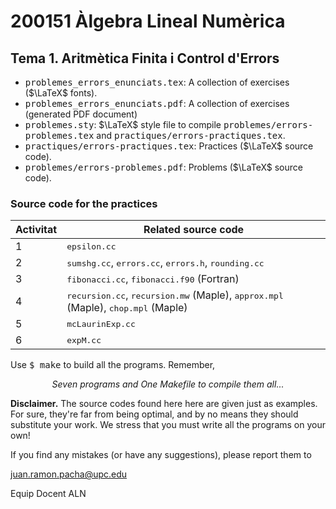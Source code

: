 # 200151 Àlgebra Lineal Numèrica
## Tema 1. Aritmètica Finita i Control d'Errors
* <tt>problemes_errors_enunciats.tex</tt>: A collection of exercises 
      ($\LaTeX$ fonts).
* <tt>problemes_errors_enunciats.pdf</tt>: A collection of exercises
      (generated PDF document) 
* <tt>problemes.sty</tt>: $\LaTeX$ style file to compile 
      <tt>problemes/errors-problemes.tex</tt> and
      <tt>practiques/errors-practiques.tex</tt>.
* <tt>practiques/errors-practiques.tex</tt>: Practices ($\LaTeX$ source code).
* <tt>problemes/errors-problemes.pdf</tt>: Problems ($\LaTeX$ source code).

### Source code for the practices

Activitat | Related source code 
----------|---------------------
 1| <tt>epsilon.cc</tt>
 2| <tt>sumshg.cc</tt>, <tt>errors.cc</tt>, <tt>errors.h</tt>, <tt>rounding.cc</tt>
 3| <tt>fibonacci.cc</tt>, <tt>fibonacci.f90</tt> (Fortran)
 4| <tt>recursion.cc</tt>, <tt>recursion.mw</tt> (Maple), <tt>approx.mpl</tt> (Maple), <tt>chop.mpl</tt> (Maple) 
 5| <tt>mcLaurinExp.cc</tt>
 6| <tt>expM.cc<tt>

Use <tt>$ make</tt> to build all the programs. Remember,

<p align="center">
<em>Seven programs and One Makefile to compile them all...</em>
</p>

**Disclaimer.** The source codes found here here are given just as examples. For
sure, they're far from being optimal, and by no means they should substitute your
work. We stress that you must write all the programs on your own!

If you find any mistakes (or have any suggestions), please report them to

juan.ramon.pacha@upc.edu

Equip Docent ALN
